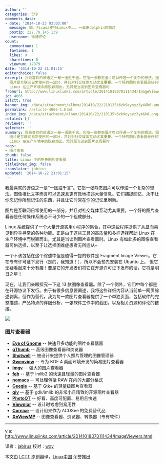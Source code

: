 ```yaml
---
author: ''
categories: 分享
comments_data:
- date: '2014-10-23 03:03:00'
  message: 额，Picasa支持Linux不。。。一直用dolphin的路过
  postip: 222.79.145.139
  username: 微博评论
count:
  commentnum: 1
  favtimes: 1
  likes: 0
  sharetimes: 0
  viewnum: 12879
date: '2014-10-22 21:01:15'
editorchoice: false
excerpt: 我最喜欢的谚语之一是一图胜千言。它指一张静态图片可以传递一个复杂的想法。图像相比文字而言可以迅速且更有效地描述大量信息。它们捕捉回忆，永不让你忘记你所想记住的东西，并且让它时常在你的记忆里刷新。
  图片是互联网日常使用的一部分，并且对社交媒体互动尤其重要。一个好的图片查看器是任何操作系统必不可少的一个组成部分。 Linux 系统提供了一个大量开源实用小程序的集合，其中这些程序提供了从显而易见到异乎寻常的各种功能。正是由于这些工具的高质量和多样选择帮助
  Linux 在生产环境中而脱颖而出，尤其是当谈到图片查看器时
fromurl: http://www.linuxlinks.com/article/20141018070111434/ImageViewers.html
id: 4066
islctt: true
banner_img: /data/attachment/album/201410/22/210135k6zk9eysyz3y46k6.png
permalink: /article-4066-1.html
index_img: /data/attachment/album/201410/22/210135k6zk9eysyz3y46k6.png.thumb.jpg
related: []
reviewer: ''
selector: ''
summary: 我最喜欢的谚语之一是一图胜千言。它指一张静态图片可以传递一个复杂的想法。图像相比文字而言可以迅速且更有效地描述大量信息。它们捕捉回忆，永不让你忘记你所想记住的东西，并且让它时常在你的记忆里刷新。
  图片是互联网日常使用的一部分，并且对社交媒体互动尤其重要。一个好的图片查看器是任何操作系统必不可少的一个组成部分。 Linux 系统提供了一个大量开源实用小程序的集合，其中这些程序提供了从显而易见到异乎寻常的各种功能。正是由于这些工具的高质量和多样选择帮助
  Linux 在生产环境中而脱颖而出，尤其是当谈到图片查看器时
tags:
- 图片查看
thumb: false
title: Linux 下的免费图片查看器
titleindex_img: false
translator: jabirus
updated: '2014-10-22 21:01:15'
---
```


我最喜欢的谚语之一是“一图胜千言”。它指一张静态图片可以传递一个复杂的想法。图像相比文字而言可以迅速且更有效地描述大量信息。它们捕捉回忆，永不让你忘记你所想记住的东西，并且让它时常在你的记忆里刷新。


图片是互联网日常使用的一部分，并且对社交媒体互动尤其重要。一个好的图片查看器是任何操作系统必不可少的一个组成部分。


Linux 系统提供了一个大量开源实用小程序的集合，其中这些程序提供了从显而易见到异乎寻常的各种功能。正是由于这些工具的高质量和多样选择帮助 Linux 在生产环境中而脱颖而出，尤其是当谈到图片查看器时。Linux 有如此多的图像查看器可供选择，以至于让选择困难症患者无所适从~


一个不该包括在这个综述中但是值得一提的软件是 Fragment Image Viewer。它在专有许可证下发行（是的，我知道！），所以不会预先安装在 Ubuntu 上。 但它无疑看起来十分有趣！要是它的开发者们将它在开源许可证下发布的话，它将是明日之星！


现在，让我们亲眼探究一下这 13 款图像查看器。除了一个例外，它们中每个都是在开源协议下发行。由于有很多信息要阐述，我将这些详细内容从当前单一网页综述剥离，但作为替代，我为每一款图片查看器提供了一个单独页面，包括软件的完整描述，产品特点的详细分析，一张软件工作中的截图，以及相关资源和评论的链接。


![](/data/attachment/album/201410/22/210135k6zk9eysyz3y46k6.png)


### 图片查看器


* [**Eye of Gnome**](https://projects.gnome.org/eog/) -- 快速且多功能的图片查看器器
* [**gThumb**](https://wiki.gnome.org/Apps/gthumb) -- 高级图像查看器和浏览器
* [**Shotwell**](https://wiki.gnome.org/Apps/Shotwell/) -- 被设计来提供个人照片管理的图像管理器
* [**Gwenview**](http://gwenview.sourceforge.net/) -- 专为 KDE 4 桌面环境开发的简易图片查看器
* [**Imgv**](http://imgv.sourceforge.net/) -- 强大的图片查看器
* [**feh**](http://feh.finalrewind.org/) -- 基于 Imlib2 的快速且轻量的图片查看器
* [**nomacs**](http://www.nomacs.org/) -- 可处理包括 RAW 在内的大部分格式
* [**Geeqie**](http://geeqie.sourceforge.net/) -- 基于 Gtk+ 的轻量级图片查看器
* [**qiv**](http://spiegl.de/qiv/) -- 基于 gdk/imlib 的非常小且精致的开源图片查看器
* [**PhotoQT**](http://photoqt.org/) -- 好看、高度可配置、易用且快速
* [**Viewnior**](http://siyanpanayotov.com/project/viewnior/) -- 设计时考虑到易用性
* [**Cornice**](http://wxglade.sourceforge.net/extra/cornice.html) -- 设计用来作为 ACDSee 的免费替代品
* [**XnViewMP**](http://www.xnview.com/en/) -- 图像查看器、浏览器、转换器（专有软件）




---


via: <http://www.linuxlinks.com/article/20141018070111434/ImageViewers.html>


译者：[jabirus](https://github.com/jabirus) 校对：[wxy](https://github.com/wxy)


本文由 [LCTT](https://github.com/LCTT/TranslateProject) 原创翻译，[Linux中国](http://linux.cn/) 荣誉推出